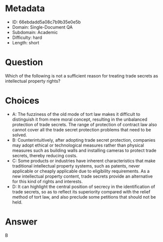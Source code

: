 # Metadata

- ID: 66ebdadd5a08c7b9b35e0e5b
- Domain: Single-Document QA
- Subdomain: Academic
- Difficulty: hard
- Length: short

# Question

Which of the following is not a sufficient reason for treating trade secrets as intellectual property rights?

# Choices

- A: The fuzziness of the old mode of tort law makes it difficult to distinguish it from mere moral concept, resulting in the unbalanced protection of trade secrets. The range of protection of contract law also cannot cover all the trade secret protection problems that need to be solved.
- B: Counterintuitively, after adopting trade secret protection, companies may adopt ethical or technological measures rather than physical measures such as building walls and installing cameras to protect trade secrets, thereby reducing costs.
- C: Some products or industries have inherent characteristics that make traditional intellectual property systems, such as patents, never applicable or cheaply applicable due to eligibility requirements. As a new intellectual property content, trade secrets provide an alternative for this kind of rights and interests.
- D: It can highlight the central position of secrecy in the identification of trade secrets, so as to reflect its superiority compared with the relief method of tort law, and also preclude some petitions that should not be held.

# Answer

B
